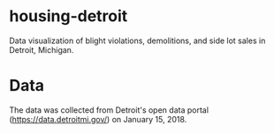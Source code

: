 # housing-detroit
Data visualization of blight violations, demolitions, and side lot sales in Detroit, Michigan.

# Data

The data was collected from Detroit's open data portal (https://data.detroitmi.gov/) on January 15, 2018. 

